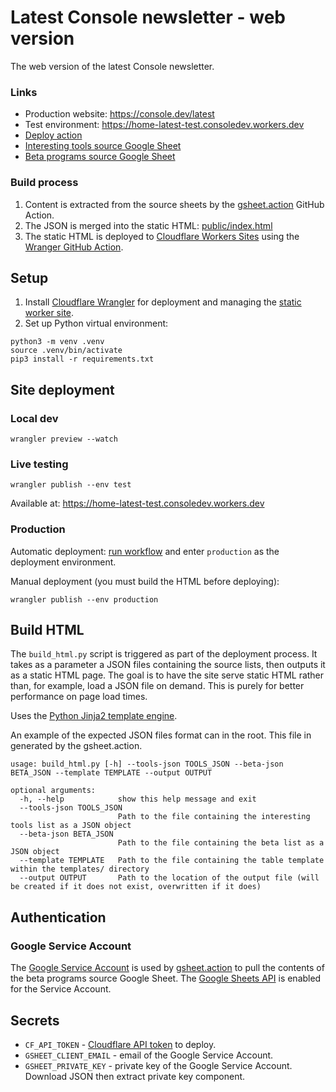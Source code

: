 # Latest Console newsletter - web version

The web version of the latest Console newsletter.

### Links

* Production website: https://console.dev/latest
* Test environment: https://home-latest-test.consoledev.workers.dev
* [Deploy action](https://github.com/consoledotdev/home-latest/actions?query=workflow%3ADeploy)
* [Interesting tools source Google Sheet](https://docs.google.com/spreadsheets/d/1VGVFXtfOAhZqPdY30mrD_4towCj6lCdhuwr35vp4xgM/edit)
* [Beta programs source Google Sheet](https://docs.google.com/spreadsheets/d/10SJbUuMWgc-ACOzNydXL16vE_fDwJIP92G4_L8XUhrQ/edit)

### Build process

1. Content is extracted from the source sheets by the
   [gsheet.action](https://github.com/marketplace/actions/gsheet-action) GitHub
   Action.
2. The JSON is merged into the static HTML:
   [public/index.html](public/index.html)
3. The static HTML is deployed to [Cloudflare Workers
   Sites](https://developers.cloudflare.com/workers/platform/sites) using the
   [Wranger GitHub Action](https://github.com/cloudflare/wrangler-action).

## Setup

1. Install [Cloudflare
  Wrangler](https://developers.cloudflare.com/workers/cli-wrangler/install-update)
  for deployment and managing the
  [static worker site](https://developers.cloudflare.com/workers/platform/sites).
2. Set up Python virtual environment:

```shell
python3 -m venv .venv
source .venv/bin/activate
pip3 install -r requirements.txt
```

## Site deployment

### Local dev

`wrangler preview --watch`

### Live testing

`wrangler publish --env test`

Available at: https://home-latest-test.consoledev.workers.dev

### Production

Automatic deployment: [run
workflow](https://github.com/consoledotdev/home-latest/actions?query=workflow%3ADeploy)
and enter `production` as the deployment environment.

Manual deployment (you must build the HTML before deploying):

`wrangler publish --env production`

## Build HTML

The `build_html.py` script is triggered as part of the deployment process. It
takes as a parameter a JSON files containing the source lists, then outputs it
as a static HTML page. The goal is to have the site serve static HTML rather
than, for example, load a JSON file on demand. This is purely for better
performance on page load times.

Uses the [Python Jinja2 template
engine](https://jinja.palletsprojects.com/en/2.11.x/templates/).

An example of the expected JSON files format can in the root. This file in
generated by the gsheet.action.

```shell
usage: build_html.py [-h] --tools-json TOOLS_JSON --beta-json BETA_JSON --template TEMPLATE --output OUTPUT

optional arguments:
  -h, --help            show this help message and exit
  --tools-json TOOLS_JSON
                        Path to the file containing the interesting tools list as a JSON object
  --beta-json BETA_JSON
                        Path to the file containing the beta list as a JSON object
  --template TEMPLATE   Path to the file containing the table template within the templates/ directory
  --output OUTPUT       Path to the location of the output file (will be created if it does not exist, overwritten if it does)
```

## Authentication

### Google Service Account

The [Google Service
Account](https://console.cloud.google.com/iam-admin/serviceaccounts/details/105013685991318651001?orgonly=true&project=console-home-latest&supportedpurview=project)
is used by
[gsheet.action](https://github.com/marketplace/actions/gsheet-action) to pull
the contents of the beta programs source Google Sheet. The [Google Sheets
API](https://console.cloud.google.com/apis/api/sheets.googleapis.com/credentials?project=console-home-latest)
is enabled for the Service Account.

## Secrets

* `CF_API_TOKEN` - [Cloudflare API
  token](https://dash.cloudflare.com/profile/api-tokens) to deploy.
* `GSHEET_CLIENT_EMAIL` - email of the Google Service Account.
* `GSHEET_PRIVATE_KEY` - private key of the Google Service Account. Download
  JSON then extract private key component.
